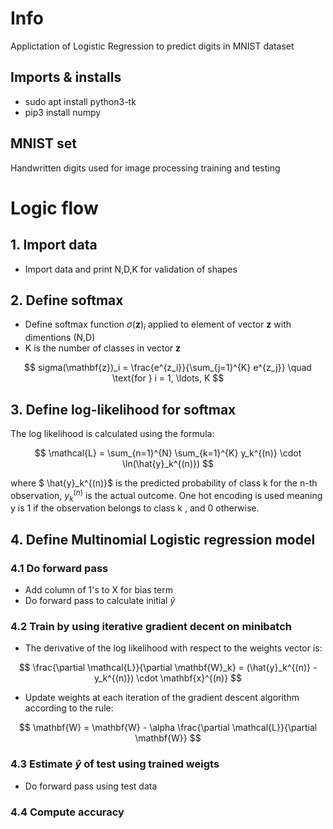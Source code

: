 # Info
Applictation of Logistic Regression to predict digits in MNIST dataset
## Imports & installs
- sudo apt install python3-tk
- pip3 install numpy
## MNIST set
Handwritten digits used for image processing training and testing

# Logic flow
## 1. Import data
- Import data and print N,D,K for validation of shapes

## 2. Define softmax
- Define softmax function $\sigma(\mathbf{z})_i$ applied to element of vector $\mathbf{z}$ with dimentions (N,D)
- K is the number of classes in vector $\mathbf{z}$

$$
sigma(\mathbf{z})_i = \frac{e^{z_i}}{\sum_{j=1}^{K} e^{z_j}} \quad \text{for } i = 1, \ldots, K
$$

## 3. Define log-likelihood for softmax
The log likelihood is calculated using the formula: 

$$
\mathcal{L} = \sum_{n=1}^{N} \sum_{k=1}^{K} y_k^{(n)} \cdot \ln(\hat{y}_k^{(n)})
$$

where $ \hat{y}_k^{(n)}$ is the predicted probability of class k for the n-th observation, $y_k^{(n)}$ is the actual outcome. One hot encoding is used meaning y is 1 if the observation belongs to class k , and 0 otherwise.

## 4. Define Multinomial Logistic regression model
### 4.1 Do forward pass
- Add column of 1's to X for bias term
- Do forward pass to calculate initial $\hat{y}$

### 4.2 Train by using iterative gradient decent on minibatch
- The derivative of the log likelihood with respect to the weights vector is:

$$
\frac{\partial \mathcal{L}}{\partial \mathbf{W}_k} = (\hat{y}_k^{(n)} - y_k^{(n)}) \cdot \mathbf{x}^{(n)}
$$
- Update weights at each iteration of the gradient descent algorithm according to the rule:

$$
\mathbf{W} = \mathbf{W} - \alpha \frac{\partial \mathcal{L}}{\partial \mathbf{W}}
$$

### 4.3 Estimate $\hat{y}$ of test using trained weigts
- Do forward pass using test data

### 4.4 Compute accuracy






